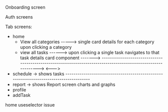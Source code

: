 Onboarding screen

Auth screens

Tab screens:

- home
  - View all categories -----> single card details for each category upon clicking a category
  - view all tasks ------> upon clicking a single task navigates to that task details card component ------->
    ------------------------------------------------------------------------------------------------------------->
    <--->
- schedule -> shows tasks --------------------------------------------------------------------------------------
- report -> shows Report screen charts and graphs
- profile
- addTask

home useselector issue
